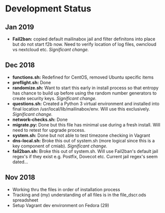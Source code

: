 # Development Status
## Jan 2019
* __Fail2ban:__ copied default mailinabox jail and filter definitons into place but do not start f2b now. Need to verify location of log files, owncloud vs nextcloud etc. _Significant change._

## Dec 2018
* __functions.sh:__ Redefined for CentOS, removed Ubuntu specific items
* __preflight.sh:__ Done
* __randomize.sh:__ Want to start this early in install process so that entropy has chance to build up before using the random number generators to create security keys. _Significant change._
* __questions.sh:__ Created a Python 3 virtual environment and installed into final location /usr/local/lib/mailinabox/env. Will use this exclusively. _Significant change._
* __network-checks.sh:__ Done
* __migrate.py:__ Done but this file has minimal use during a fresh install. Will need to retest for upgrade process.
* __system.sh:__ Done but not able to test timezone checking in Vagrant
* __dns-local.sh:__ Broke this out of system.sh (more logical since this is a key component of cmiab). _Significant change._
* __fail2ban.sh:__ Broke this out of system.sh. Will use Fail2ban's default jail regex's if they exist e.g. Postfix, Dovecot etc. Current jail regex's seem dated...

## Nov 2018
* Working thru the files in order of installation process
* Tracking and (my) understanding of all files is in the file\_dscr.ods spreadsheet
* Setup Vagrant dev environment on Fedora (29)
